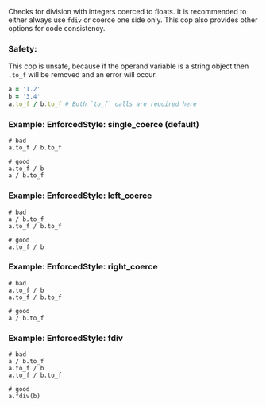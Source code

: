 Checks for division with integers coerced to floats.
It is recommended to either always use `fdiv` or coerce one side only.
This cop also provides other options for code consistency.

### Safety:

This cop is unsafe, because if the operand variable is a string object
then `.to_f` will be removed and an error will occur.

```ruby
a = '1.2'
b = '3.4'
a.to_f / b.to_f # Both `to_f` calls are required here
```

### Example: EnforcedStyle: single_coerce (default)
    # bad
    a.to_f / b.to_f

    # good
    a.to_f / b
    a / b.to_f

### Example: EnforcedStyle: left_coerce
    # bad
    a / b.to_f
    a.to_f / b.to_f

    # good
    a.to_f / b

### Example: EnforcedStyle: right_coerce
    # bad
    a.to_f / b
    a.to_f / b.to_f

    # good
    a / b.to_f

### Example: EnforcedStyle: fdiv
    # bad
    a / b.to_f
    a.to_f / b
    a.to_f / b.to_f

    # good
    a.fdiv(b)